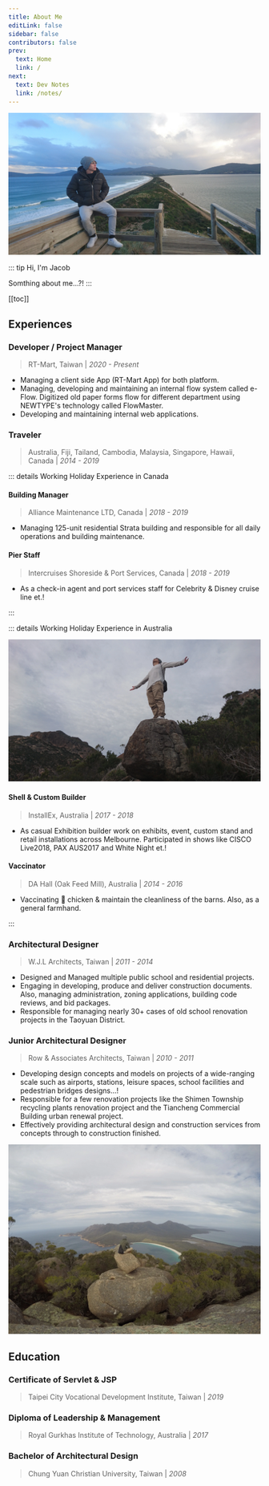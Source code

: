 ```yaml
---
title: About Me
editLink: false
sidebar: false
contributors: false
prev:
  text: Home
  link: /
next:
  text: Dev Notes
  link: /notes/
---
```


![Just Me](/about/the-neck-lookout.webp)

::: tip Hi, I'm Jacob
<!-- TODO: Add summery about who i am -->
Somthing about me...?!
:::

[[toc]]

## Experiences

### Developer / Project Manager

>RT-Mart, Taiwan | _2020 - Present_

<!-- TODO: Finish descriping what i do at rt-mart! -->
- Managing a client side App (RT-Mart App) for both platform.
- Managing, developing and maintaining an internal flow system called e-Flow. Digitized old paper forms flow for different department using NEWTYPE's technology called FlowMaster.
- Developing and maintaining internal web applications.

### Traveler

>Australia, Fiji, Tailand, Cambodia, Malaysia, Singapore, Hawaii, Canada | _2014 - 2019_

::: details Working Holiday Experience in Canada
<!-- TODO: Add a photo from canada -->

#### Building Manager

>Alliance Maintenance LTD, Canada | _2018 - 2019_

- Managing 125-unit residential Strata building and responsible for all daily operations and building maintenance.

#### Pier Staff

>Intercruises Shoreside & Port Services, Canada | _2018 - 2019_

- As a check-in agent and port services staff for Celebrity & Disney cruise line et.!

:::

::: details Working Holiday Experience in Australia

![Just Me](/about/mount-graham.webp)

#### Shell & Custom Builder

>InstallEx, Australia | _2017 - 2018_

- As casual Exhibition builder work on exhibits, event, custom stand and retail installations across Melbourne. Participated in shows like CISCO Live2018, PAX AUS2017 and White Night et.!

#### Vaccinator

>DA Hall (Oak Feed Mill), Australia | _2014 - 2016_

- Vaccinating :syringe: chicken  & maintain the cleanliness of the barns. Also, as a general farmhand.

:::

### Architectural Designer

>W.J.L Architects, Taiwan | _2011 - 2014_

- Designed and Managed multiple public school and residential projects.
- Engaging in developing, produce and deliver construction documents. Also, managing administration, zoning applications, building code reviews, and bid packages.
- Responsible for managing nearly 30+ cases of old school renovation projects in the Taoyuan District.

### Junior Architectural Designer

>Row & Associates Architects, Taiwan | _2010 - 2011_

- Developing design concepts and models on projects of a wide-ranging scale such as airports, stations, leisure spaces, school facilities and pedestrian bridges designs...!
- Responsible for a few renovation projects like the Shimen Township recycling plants renovation project and the Tiancheng Commercial Building urban renewal project.
- Effectively providing architectural design and construction services from concepts through to construction finished.

![The Maria Island](/about/the-maria-island.webp)
## Education

### Certificate of Servlet & JSP

>Taipei City Vocational Development Institute, Taiwan | _2019_

### Diploma of Leadership & Management

>Royal Gurkhas Institute of Technology, Australia | _2017_

### Bachelor of Architectural Design

>Chung Yuan Christian University, Taiwan | _2008_
